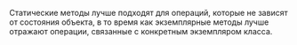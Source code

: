 Статические методы лучше подходят для операций, которые не зависят от состояния объекта, в то время как экземплярные методы лучше отражают операции, связанные с конкретным экземпляром класса.